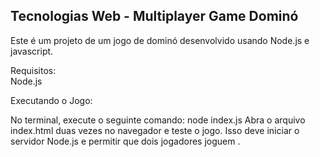 <h2>Tecnologias Web - Multiplayer Game Dominó</h2>

Este é um projeto de um jogo de dominó desenvolvido usando Node.js e javascript.


Requisitos:<br> Node.js 


Executando o Jogo:<br> 

No terminal, execute o seguinte comando: node index.js
Abra o arquivo index.html duas vezes no navegador e teste o jogo.
Isso deve iniciar o servidor Node.js e permitir que dois jogadores joguem . 



